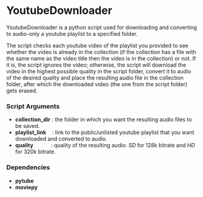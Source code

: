 # YoutubeDownloader
YoutubeDownloader is a python script used for downloading and converting to audio-only a youtube playlist to a specified folder.

The script checks each youtube video of the playlist you provided to see whether the video is already in the collection (if the collection has a file with the same name as the video title then the video is in the collection) or not. If it is, the script ignores the video; otherwise, the script will download the video in the highest possible quality in the script folder, convert it to audio of the desired quality and place the resulting audio file in the collection folder, after which the downloaded video (the one from the script folder) gets erased.

### Script Arguments

- **collection_dir** : the folder in which you want the resulting audio files to be saved.
- **playlist_link** &nbsp; &nbsp;: link to the public/unlisted youtube playlist that you want downloaded and converted to audio.
- **quality** &nbsp; &nbsp; &nbsp; &nbsp; &nbsp; &nbsp;: quality of the resulting audio: *SD* for 128k bitrate and *HD* for 320k bitrate.

### Dependencies

- **pytube**
- **moviepy**
